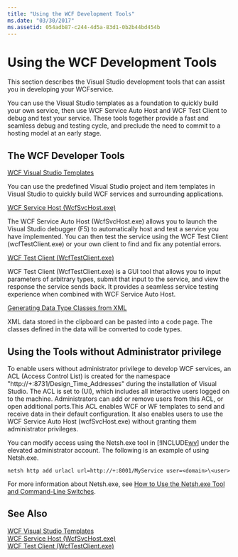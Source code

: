 ```yaml
---
title: "Using the WCF Development Tools"
ms.date: "03/30/2017"
ms.assetid: 054adb87-c244-4d5a-83d1-0b2b44bd454b
---
```

# Using the WCF Development Tools
This section describes the Visual Studio development tools that can assist you in developing your WCFservice.  
  
 You can use the Visual Studio templates as a foundation to quickly build your own service, then use WCF Service Auto Host and WCF Test Client to debug and test your service. These tools together provide a fast and seamless debug and testing cycle, and preclude the need to commit to a hosting model at an early stage.  
  
## The WCF Developer Tools  
 [WCF Visual Studio Templates](../../../docs/framework/wcf/wcf-vs-templates.md)  
  
 You can use the predefined Visual Studio project and item templates in Visual Studio to quickly build WCF services and surrounding applications.  
  
 [WCF Service Host (WcfSvcHost.exe)](../../../docs/framework/wcf/wcf-service-host-wcfsvchost-exe.md)  
  
 The WCF Service Auto Host (WcfSvcHost.exe) allows you to launch the Visual Studio debugger (F5) to automatically host and test a service you have implemented. You can then test the service using the WCF Test Client (wcfTestClient.exe) or your own client to find and fix any potential errors.  
  
 [WCF Test Client (WcfTestClient.exe)](../../../docs/framework/wcf/wcf-test-client-wcftestclient-exe.md)  
  
 WCF Test Client (WcfTestClient.exe) is a GUI tool that allows you to input parameters of arbitrary types, submit that input to the service, and view the response the service sends back. It provides a seamless service testing experience when combined with WCF Service Auto Host.  
  
 [Generating Data Type Classes from XML](../../../docs/framework/wcf/generating-data-type-classes-from-xml.md)  
  
 XML data stored in the clipboard can be pasted into a code page. The classes defined in the data will be converted to code types.  
  
## Using the Tools without Administrator privilege  
 To enable users without administrator privilege to develop WCF services, an ACL (Access Control List) is created for the namespace "http://+:8731/Design_Time_Addresses" during the installation of Visual Studio. The ACL is set to (UI), which includes all interactive users logged on to the machine. Administrators can add or remove users from this ACL, or open additional ports.This ACL enables WCF or WF templates to send and receive data in their default configuration. It also enables users to use the WCF Service Auto Host (wcfSvcHost.exe) without granting them administrator privileges.  
  
 You can modify access using the Netsh.exe tool in [!INCLUDE[wv](../../../includes/wv-md.md)] under the elevated administrator account. The following is an example of using Netsh.exe.  
  
```  
netsh http add urlacl url=http://+:8001/MyService user=<domain>\<user>  
```  
  
 For more information about Netsh.exe, see [How to Use the Netsh.exe Tool and Command-Line Switches](https://go.microsoft.com/fwlink/?LinkId=97877).  
  
## See Also  
 [WCF Visual Studio Templates](../../../docs/framework/wcf/wcf-vs-templates.md)  
 [WCF Service Host (WcfSvcHost.exe)](../../../docs/framework/wcf/wcf-service-host-wcfsvchost-exe.md)  
 [WCF Test Client (WcfTestClient.exe)](../../../docs/framework/wcf/wcf-test-client-wcftestclient-exe.md)
